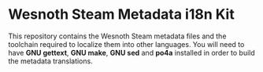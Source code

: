 Wesnoth Steam Metadata i18n Kit
===============================

This repository contains the Wesnoth Steam metadata files and the toolchain
required to localize them into other languages. You will need to have **GNU
gettext**, **GNU make**, **GNU sed** and **po4a** installed in order to build
the metadata translations.
